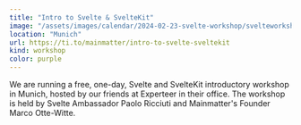 ```yaml
---
title: "Intro to Svelte & SvelteKit"
image: "/assets/images/calendar/2024-02-23-svelte-workshop/svelteworkshop.jpg"
location: "Munich"
url: https://ti.to/mainmatter/intro-to-svelte-sveltekit
kind: workshop
color: purple
---
```


We are running a free, one-day, Svelte and SvelteKit introductory workshop in
Munich, hosted by our friends at Experteer in their office. The workshop is held
by Svelte Ambassador Paolo Ricciuti and Mainmatter's Founder Marco Otte-Witte.
